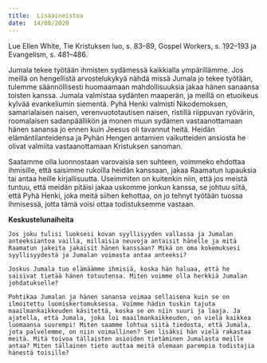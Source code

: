 ```yaml
---
title:  Lisäaineistoa
date:  14/08/2020
---
```


Lue Ellen White, Tie Kristuksen luo, s. 83–89, Gospel Workers, s. 192–193 ja Evangelism, s. 481–486.

Jumala tekee työtään ihmisten sydämessä kaikkialla ympärillämme. Jos meillä on hengellistä arvostelukykyä nähdä missä Jumala jo tekee työtään, tulemme säännöllisesti huomaamaan mahdollisuuksia jakaa hänen sanaansa toisten kanssa. Jumala valmistaa sydänten maaperän, ja meillä on etuoikeus kylvää evankeliumin siementä. Pyhä Henki valmisti Nikodemoksen, samarialaisen naisen, verenvuototautisen naisen, ristillä riippuvan ryövärin, roomalaisen sadanpäällikön ja monen muun sydämen vastaanottamaan hänen sanansa jo ennen kuin Jeesus oli tavannut heitä. Heidän elämäntilanteidensa ja Pyhän Hengen antamien vaikutteiden ansiosta he olivat valmiita vastaanottamaan Kristuksen sanoman.

Saatamme olla luonnostaan varovaisia sen suhteen, voimmeko ehdottaa ihmisille, että saisimme rukoilla heidän kanssaan, jakaa Raamatun lupauksia tai antaa heille kirjallisuutta. Useimmiten on kuitenkin niin, että jos meistä tuntuu, että meidän pitäisi jakaa uskomme jonkun kanssa, se johtuu siitä, että Pyhä Henki, joka meitä siihen kehottaa, on jo tehnyt työtään tuossa ihmisessä, jotta tämä voisi ottaa todistuksemme vastaan.

**Keskustelunaiheita**

`Jos joku tulisi luoksesi kovan syyllisyyden vallassa ja Jumalan anteeksiantoa vailla, millaisia neuvoja antaisit hänelle ja mitä Raamatun jakeita jakaisit hänen kanssaan? Mikä on oma kokemuksesi syyllisyydestä ja Jumalan voimasta antaa anteeksi?`

`Joskus Jumala tuo elämäämme ihmisiä, koska hän haluaa, että he saisivat tietää hänen totuutensa. Miten voimme olla herkkiä Jumalan johdatukselle?`

`Pohtikaa Jumalan ja hänen sanansa voimaa sellaisena kuin se on ilmoitettu luomiskertomuksessa. Voimme hädin tuskin tajuta maailmankaikkeuden käsitettä, koska se on niin suuri ja laaja. Ja ajatella, että Jumala, joka loi maailmankaikkeuden, on vielä kaikkea luomaansa suurempi! Miten saamme lohtua siitä tiedosta, että Jumala, jota palvelemme, on niin voimallinen? Sen lisäksi hän vielä rakastaa meitä. Mitä toivoa tällaisten asioiden tietäminen Jumalasta meille antaa? Miten tällainen tieto auttaa meitä olemaan parempia todistajia hänestä toisille?`